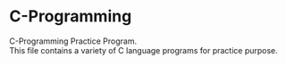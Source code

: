 # C-Programming
C-Programming Practice Program. <br>
This file contains a variety of C language programs for practice purpose.
